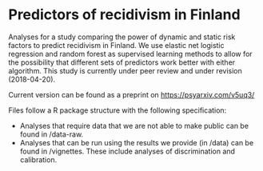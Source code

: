 # Predictors of recidivism in Finland
Analyses for a study comparing the power of dynamic and static risk factors to predict recidivism in Finland. We use elastic net logistic regression and random forest as supervised learning methods to allow for the possibility that different sets of predictors work better with either algorithm. This study is currently under peer review and under revision (2018-04-20).

Current version can be found as a preprint on https://psyarxiv.com/v5uq3/

Files follow a R package structure with the following specification:

* Analyses that require data that we are not able to make public can be found in /data-raw.
* Analyses that can be run using the results we provide (in /data) can be found in /vignettes. These include analyses of discrimination and calibration.


